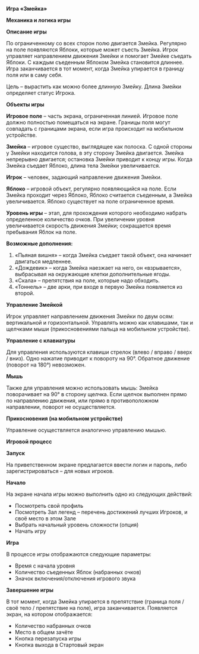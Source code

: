 ﻿**Игра «Змейка»**

**Механика и логика игры**

**Описание игры**

По ограниченному со всех сторон полю двигается Змейка. Регулярно на поле появляются Яблоки, которые может съесть Змейка. Игрок управляет направлением движения Змейки и помогает Змейке съедать Яблоки. С каждым съеденным Яблоком Змейка становится длиннее. Игра заканчивается в тот момент, когда Змейка упирается в границу поля или в саму себя.

Цель – вырастить как можно более длинную Змейку. Длина Змейки определяет статус Игрока.

**Объекты игры**

**Игровое поле** – часть экрана, ограниченная линией. Игровое поле должно полностью помещаться на экране. Границы поля могут совпадать с границами экрана, если игра происходит на мобильном устройстве.

**Змейка** – игровое существо, выглядящее как полоска. С одной стороны у Змейки находится голова, в эту сторону Змейка двигается. Змейка непрерывно двигается; остановка Змейки приводит к концу игры. Когда Змейка съедает Яблоко, длина тела Змейки увеличивается.

**Игрок** – человек, задающий направление движения Змейки.

**Яблоко** – игровой объект, регулярно появляющийся на поле. Если Змейка проходит через Яблоко, Яблоко считается съеденным, а Змейка увеличивается. Яблоко существует на поле ограниченное время.

**Уровень игры** – этап, для прохождения которого необходимо набрать определенное количество очков. При увеличении уровня увеличивается скорость движения Змейки; сокращается время пребывания Яблок на поле.

**Возможные дополнения:**

1. «Пьяная вишня» – когда Змейка съедает такой объект, она начинает двигаться медленнее.
1. «Дождевик» – когда Змейка наезжает на него, он «взрывается», выбрасывая на окружающие клетки дополнительные ягоды.
1. «Скала» – препятствия на поле, которые надо обходить.
1. «Тоннель» – две арки, при входе в первую Змейка появляется из второй.

**Управление Змейкой**

Игрок управляет направлением движения Змейки по двум осям: вертикальной и горизонтальной. Управлять можно как клавишами, так и щелчками мыши (прикосновениями пальца на мобильном устройстве).

**Управление с клавиатуры**

Для управления используются клавиши стрелок (влево / вправо / вверх / вниз). Одно нажатие приводит к повороту на 90°. Обратное движение (поворот на 180°) невозможен.

**Мышь**

Также для управления можно использовать мышь: Змейка поворачивает на 90° в сторону щелчка. Если щелчок выполнен прямо по направлению движения, или прямо в противоположном направлении, поворот не осуществляется.

**Прикосновения (на мобильном устройстве)**

Управление осуществляется аналогично управлению мышью.

**Игровой процесс**

**Запуск**

На приветственном экране предлагается ввести логин и пароль, либо зарегистрироваться – для новых игроков.

**Начало**

На экране начала игры можно выполнить одно из следующих действий:

- Посмотреть свой профиль
- Посмотреть Зал легенд – перечень достижений лучших Игроков, и своё место в этом Зале
- Выбрать начальный уровень сложности (опция)
- Начать игру

**Игра**

В процессе игры отображаются следующие параметры:

- Время с начала уровня
- Количество съеденных Яблок (набранных очков)
- Значок включения/отключения игрового звука

**Завершение игры**

В тот момент, когда Змейка упирается в препятствие (граница поля / своё тело / препятствие на поле), игра заканчивается. Появляется экран, на котором отображается:

- Количество набранных очков
- Место в общем зачёте
- Кнопка перезапуска игры
- Кнопка выхода в Стартовый экран

